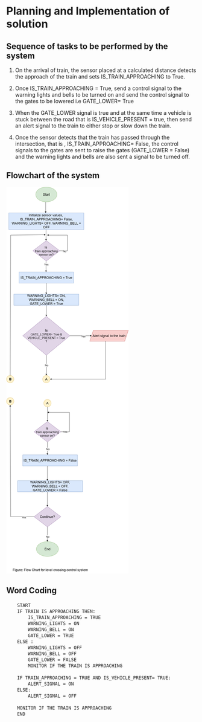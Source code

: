 # Planning and Implementation of solution

## Sequence of tasks to be performed by the system

1. On the arrival of train, the sensor placed at a calculated distance detects the approach of the train and sets IS_TRAIN_APPROACHING to True.

2. Once IS_TRAIN_APPROACHING = True, send a control signal to the warning lights and bells to be turned on and send the control signal to the gates to be lowered i.e GATE_LOWER= True

3. When the GATE_LOWER signal is true and at the same time a vehicle is stuck between the road that is IS_VEHICLE_PRESENT = true, then send an alert signal to the train to either stop or slow down the train.

4. Once the sensor detects that the train has passed through the intersection, that is , IS_TRAIN_APPROACHING= False, the control signals to the gates are sent to raise the gates (GATE_LOWER = False) and the warning lights and bells are also sent a signal to be turned off.

## Flowchart of the system

![Level crossing control system](<Level crossing system.drawio (1).png>)

## Word Coding

```
    START
    IF TRAIN IS APPROACHING THEN:
        IS_TRAIN_APPROACHING = TRUE
        WARNING_LIGHTS = ON
        WARNING_BELL = ON
        GATE_LOWER = TRUE
    ELSE :
        WARNING_LIGHTS = OFF
        WARNING_BELL = OFF
        GATE_LOWER = FALSE
        MONITOR IF THE TRAIN IS APPROACHING

    IF TRAIN_APPROACHING = TRUE AND IS_VEHICLE_PRESENT= TRUE:
        ALERT_SIGNAL = ON
    ELSE:
        ALERT_SIGNAL = OFF

    MONITOR IF THE TRAIN IS APPROACHING
    END
```
